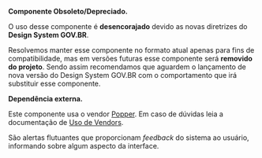 <div class="br-message warning" role="alert">
<div class="icon" aria-label="Componente Obsoleto"><i class="fas fa-exclamation-triangle fa-lg" aria-hidden="true"></i></div>
<div class="content">
<p><strong>Componente Obsoleto/Depreciado.</strong></p>
<p>O uso desse componente é <strong>desencorajado</strong> devido as novas diretrizes do <strong>Design System GOV.BR</strong>.</p>
<p>Resolvemos manter esse componente no formato atual apenas para fins de compatibilidade, mas em versões futuras esse componente será <strong>removido do projeto</strong>. Sendo assim recomendamos que aguardem o lançamento de nova versão do Design System GOV.BR com o comportamento que irá substituir esse componente.</p>
</div>
</div>
</div>
<div class="br-message info" role="alert">
<div class="icon" aria-label="Informação"><i class="fas fa-info-circle fa-lg" aria-hidden="true"></i></div>
<div class="content">
<p><strong>Dependência externa.</strong></p>
<p>Este componente usa o vendor <a href="https://popper.js.org/">Popper</a>. Em caso de dúvidas leia a documentação de <a href="/guias/uso-de-vendors">Uso de Vendors</a>.</p>
</div>
</div>
</div>

São alertas flutuantes que proporcionam _feedback_ do sistema ao usuário, informando sobre algum aspecto da interface.
